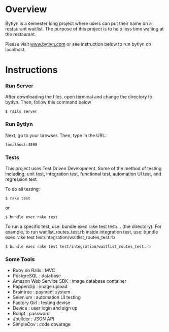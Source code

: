 # Overview
Bytlyn is a semester long project where users can put their name on a restaurant waitlist. The purpose of this project is to help less time waiting at the restaurant.

Please visit www.bytlyn.com or see instruction below to run bytlyn on localhost. 


# Instructions

### Run Server
After downloading the files, open terminal and change the directory to bytlyn. Then, follow this command below
```
$ rails server
```

### Run Bytlyn
Next, go to your browser. Then, type in the URL:
```
localhost:3000
```

### Tests
This project uses Test Driven Development. Some of the method of testing including: unit test, integration test, functional test, automation UI test, and regression test.

To do all testing:
```
$ rake test
```
or
```
$ bundle exec rake test
```


To run a specific test, use: bundle exec rake test test/... (the directory). For example, to run waitlist_routes_test.rb inside integration test, use: bundle exec rake test test/integration/waitlist_routes_test.rb

```
$ bundle exec rake test test/integration/waitlist_routes_test.rb
```

### Some Tools
* Ruby on Rails           : MVC
* PostgreSQL              : database
* Amazon Web Service SDK  : image database container
* Papperclip              : image upload
* Braintree               : payment system
* Selenium                : automation UI testing
* Factory Girl            : testing devise
* Device                  : user login and sign up
* Bcript                  : password
* Jbuilder                : JSON API
* SimpleCov               : code covarage